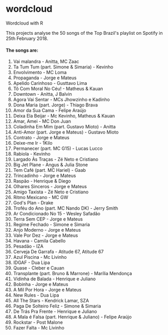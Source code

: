 # wordcloud
Wordcloud with R



This projects analyse the 50 songs of the Top Brazil's playlist on Spotify in 25th February 2018.

#### The songs are:

1.	Vai malandra	-	Anitta, MC Zaac
2.	Ta Tum Tum (part. Simone & Simaria)	-	Kevinho
3.	Envolvimento	-	MC Loma
4.	Propaganda	-	Jorge e Mateus
5.	Apelido Carinhoso	-	Gusttavo Lima
6.	Tô Com Moral No Céu!	-	Matheus & Kauan
7.	Downtown	-	Anitta, J Balvin
8.	Agora Vai Sentar	-	MCs Jhowzinho e Kadinho
9.	Dona Maria (part. Jorge)	-	Thiago Brava
10.	Amor da Sua Cama	-	Felipe Araújo
11.	Deixa Ela Beijar	-	Mc Kevinho, Matheus & Kauan
12.	Amar, Amei	-	MC Don Juan
13.	Coladinha Em Mim (part. Gustavo Mioto)	-	Anitta
14.	Anti-Amor (part. Jorge e Mateus)	-	Gustavo Mioto
15.	Contrato	-	Jorge e Mateus
16.	Deixe-me Ir	-	1Kilo
17.	Permanecer (part. MC G15)	-	Lucas Lucco
18.	Rabiola	-	Kevinho
19.	Largado Às Traças	-	Zé Neto e Cristiano
20.	Big Jet Plane	-	Angus & Julia Stone
21.	Tem Café (part. MC Hariel)	-	Gaab
22.	Trincadinho	-	Jorge e Mateus
23.	Raspão	-	Henrique & Diego
24.	Olhares Sinceros	-	Jorge e Mateus
25.	Amigo Taxista	-	Zé Neto e Cristiano
26.	Ritmo Mexicano	-	MC GW
27.	God's Plan	-	Drake
28.	Troféu do Ano (part. MC Nando DK)	-	Jerry Smith
29.	Ar Condicionado No 15	-	Wesley Safadão
30.	Terra Sem CEP	-	Jorge e Mateus
31.	Regime Fechado	-	Simone e Simaria
32.	Anjo Moderno	-	Jorge e Mateus
33.	Vale Por Dez	-	Jorge e Mateus
34.	Havana	-	Camila Cabello
35.	Pesadão	-	IZA
36.	Cerveja De Garrafa	-	Atitude 67, Atitude 67
37.	Azul Piscina	-	Mc Livinho
38.	IDGAF	-	Dua Lipa
39.	Quase	-	Cleber e Cauan
40.	Transplante (part. Bruno & Marrone)	-	Marília Mendonça
41.	Vidinha de Balada	-	Henrique e Juliano
42.	Bobinha	-	Jorge e Mateus
43.	A Mil Por Hora	-	Jorge e Mateus
44.	New Rules	-	Dua Lipa
45.	All The Stars	-	Kendrick Lamar, SZA
46.	Paga De Solteiro Feliz	-	Simone & Simaria
47.	De Trás Pra Frente	-	Henrique e Juliano
48.	A Mala é Falsa (part. Henrique & Juliano)	-	Felipe Araújo
49.	Rockstar	-	Post Malone
50.	Fazer Falta	-	Mc Livinho
